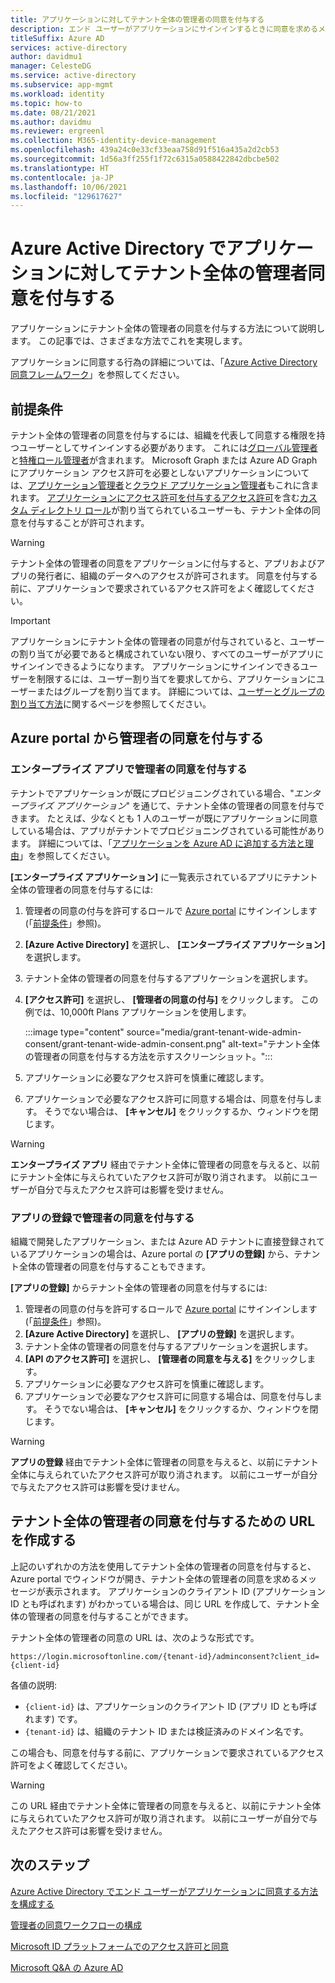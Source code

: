 ```yaml
---
title: アプリケーションに対してテナント全体の管理者の同意を付与する
description: エンド ユーザーがアプリケーションにサインインするときに同意を求めるメッセージが表示されないように、テナント全体の同意をアプリケーションに付与する方法について説明します。
titleSuffix: Azure AD
services: active-directory
author: davidmu1
manager: CelesteDG
ms.service: active-directory
ms.subservice: app-mgmt
ms.workload: identity
ms.topic: how-to
ms.date: 08/21/2021
ms.author: davidmu
ms.reviewer: ergreenl
ms.collection: M365-identity-device-management
ms.openlocfilehash: 439a24c0e33cf33eaa758d91f516a435a2d2cb53
ms.sourcegitcommit: 1d56a3ff255f1f72c6315a0588422842dbcbe502
ms.translationtype: HT
ms.contentlocale: ja-JP
ms.lasthandoff: 10/06/2021
ms.locfileid: "129617627"
---
```

# <a name="grant-tenant-wide-admin-consent-to-an-application-in-azure-active-directory"></a>Azure Active Directory でアプリケーションに対してテナント全体の管理者同意を付与する

  アプリケーションにテナント全体の管理者の同意を付与する方法について説明します。 この記事では、さまざまな方法でこれを実現します。

アプリケーションに同意する行為の詳細については、「[Azure Active Directory 同意フレームワーク](../develop/consent-framework.md)」を参照してください。

## <a name="prerequisites"></a>前提条件

テナント全体の管理者の同意を付与するには、組織を代表して同意する権限を持つユーザーとしてサインインする必要があります。 これには[グローバル管理者](../roles/permissions-reference.md#global-administrator)と[特権ロール管理者](../roles/permissions-reference.md#privileged-role-administrator)が含まれます。 Microsoft Graph または Azure AD Graph にアプリケーション アクセス許可を必要としないアプリケーションについては、[アプリケーション管理者](../roles/permissions-reference.md#application-administrator)と[クラウド アプリケーション管理者](../roles/permissions-reference.md#cloud-application-administrator)もこれに含まれます。 [アプリケーションにアクセス許可を付与するアクセス許可](../roles/custom-consent-permissions.md)を含む[カスタム ディレクトリ ロール](../roles/custom-create.md)が割り当てられているユーザーも、テナント全体の同意を付与することが許可されます。

> [!WARNING]
> テナント全体の管理者の同意をアプリケーションに付与すると、アプリおよびアプリの発行者に、組織のデータへのアクセスが許可されます。 同意を付与する前に、アプリケーションで要求されているアクセス許可をよく確認してください。

> [!IMPORTANT]
> アプリケーションにテナント全体の管理者の同意が付与されていると、ユーザーの割り当てが必要であると構成されていない限り、すべてのユーザーがアプリにサインインできるようになります。 アプリケーションにサインインできるユーザーを制限するには、ユーザー割り当てを要求してから、アプリケーションにユーザーまたはグループを割り当てます。 詳細については、[ユーザーとグループの割り当て方法](./assign-user-or-group-access-portal.md)に関するページを参照してください。

## <a name="grant-admin-consent-from-the-azure-portal"></a>Azure portal から管理者の同意を付与する

### <a name="grant-admin-consent-in-enterprise-apps"></a>エンタープライズ アプリで管理者の同意を付与する

テナントでアプリケーションが既にプロビジョニングされている場合、"*エンタープライズ アプリケーション*" を通じて、テナント全体の管理者の同意を付与できます。 たとえば、少なくとも 1 人のユーザーが既にアプリケーションに同意している場合は、アプリがテナントでプロビジョニングされている可能性があります。 詳細については、「[アプリケーションを Azure AD に追加する方法と理由](../develop/active-directory-how-applications-are-added.md)」を参照してください。

**[エンタープライズ アプリケーション]** に一覧表示されているアプリにテナント全体の管理者の同意を付与するには:

1. 管理者の同意の付与を許可するロールで [Azure portal](https://portal.azure.com) にサインインします (「[前提条件](#prerequisites)」参照)。
2. **[Azure Active Directory]** を選択し、 **[エンタープライズ アプリケーション]** を選択します。
3. テナント全体の管理者の同意を付与するアプリケーションを選択します。
4. **[アクセス許可]** を選択し、 **[管理者の同意の付与]** をクリックします。 この例では、10,000ft Plans アプリケーションを使用します。

   :::image type="content" source="media/grant-tenant-wide-admin-consent/grant-tenant-wide-admin-consent.png" alt-text="テナント全体の管理者の同意を付与する方法を示すスクリーンショット。":::

5. アプリケーションに必要なアクセス許可を慎重に確認します。
6. アプリケーションで必要なアクセス許可に同意する場合は、同意を付与します。 そうでない場合は、 **[キャンセル]** をクリックするか、ウィンドウを閉じます。

> [!WARNING]
> **エンタープライズ アプリ** 経由でテナント全体に管理者の同意を与えると、以前にテナント全体に与えられていたアクセス許可が取り消されます。 以前にユーザーが自分で与えたアクセス許可は影響を受けません。

### <a name="grant-admin-consent-in-app-registrations"></a>アプリの登録で管理者の同意を付与する

組織で開発したアプリケーション、または Azure AD テナントに直接登録されているアプリケーションの場合は、Azure portal の **[アプリの登録]** から、テナント全体の管理者の同意を付与することもできます。

**[アプリの登録]** からテナント全体の管理者の同意を付与するには:

1. 管理者の同意の付与を許可するロールで [Azure portal](https://portal.azure.com) にサインインします (「[前提条件](#prerequisites)」参照)。
2. **[Azure Active Directory]** を選択し、 **[アプリの登録]** を選択します。
3. テナント全体の管理者の同意を付与するアプリケーションを選択します。
4. **[API のアクセス許可]** を選択し、 **[管理者の同意を与える]** をクリックします。
5. アプリケーションに必要なアクセス許可を慎重に確認します。
6. アプリケーションで必要なアクセス許可に同意する場合は、同意を付与します。 そうでない場合は、 **[キャンセル]** をクリックするか、ウィンドウを閉じます。

> [!WARNING]
> **アプリの登録** 経由でテナント全体に管理者の同意を与えると、以前にテナント全体に与えられていたアクセス許可が取り消されます。 以前にユーザーが自分で与えたアクセス許可は影響を受けません。

## <a name="construct-the-url-for-granting-tenant-wide-admin-consent"></a>テナント全体の管理者の同意を付与するための URL を作成する

上記のいずれかの方法を使用してテナント全体の管理者の同意を付与すると、Azure portal でウィンドウが開き、テナント全体の管理者の同意を求めるメッセージが表示されます。 アプリケーションのクライアント ID (アプリケーション ID とも呼ばれます) がわかっている場合は、同じ URL を作成して、テナント全体の管理者の同意を付与することができます。

テナント全体の管理者の同意の URL は、次のような形式です。

```http
https://login.microsoftonline.com/{tenant-id}/adminconsent?client_id={client-id}
```

各値の説明:

* `{client-id}` は、アプリケーションのクライアント ID (アプリ ID とも呼ばれます) です。
* `{tenant-id}` は、組織のテナント ID または検証済みのドメイン名です。

この場合も、同意を付与する前に、アプリケーションで要求されているアクセス許可をよく確認してください。

> [!WARNING]
> この URL 経由でテナント全体に管理者の同意を与えると、以前にテナント全体に与えられていたアクセス許可が取り消されます。 以前にユーザーが自分で与えたアクセス許可は影響を受けません。

## <a name="next-steps"></a>次のステップ

[Azure Active Directory でエンド ユーザーがアプリケーションに同意する方法を構成する](configure-user-consent.md)

[管理者の同意ワークフローの構成](configure-admin-consent-workflow.md)

[Microsoft ID プラットフォームでのアクセス許可と同意](../develop/v2-permissions-and-consent.md)

[Microsoft Q&A の Azure AD](/answers/topics/azure-active-directory.html)
